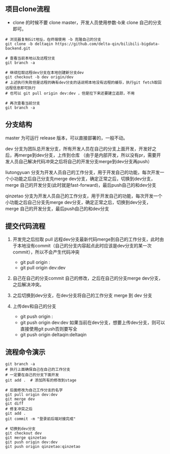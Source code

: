 
## 项目clone流程

- clone 的时候不要 clone master，开发人员使用参数-b来 clone 自己的分支即可。
```
# 浏览器复制Git地址，在终端使用 -b 克隆自己的分支
git clone -b deltaqin https://github.com/delta-qin/bilibili-bigdata-backend.git

# 查看当前本地以及远程分支
git branch -a

# 继续拉取远程dev分支在本地创建新分支dev
git checkout -b dev origin/dev
# 上述执行失败但是远程的确有dev分支的话说明本地没有远程的缓存，执行git fetch取回远程信息即可执行
# 也可以 git pull origin dev:dev ，但是拉下来还要建立追踪，不用

# 再次查看当前分支
git branch -a
```

## 分支结构
master 为可运行 release 版本，可以直接部署的，一般不动。

dev 分支为团队总开发分支，所有开发人员在自己的分支上面开发，开发好之后，再merge到dev分支，上传到仓库 （由于是内部开发，所以没有pr，需要开发人员自己解决代码冲突之后将自己的开发分支merge到dev分支再push）

liutongyuan  分支为开发人员自己的工作分支，用于开发自己的功能，每次开发一个小功能之后自己分支先merge dev分支，确定正常之后，切换到dev分支， merge 自己的开发分支(此时就是fast-forward)，最后push自己的和dev分支

qinzetao 分支为开发人员自己的工作分支，用于开发自己的功能，每次开发一个小功能之后自己分支先merge dev分支，确定正常之后，切换到dev分支， merge 自己的开发分支，最后push自己的和dev分支

## 提交代码流程
1. 开发完之后拉取 pull 远程dev分支最新代码merge到自己的工作分支，此时由于本地没有commit（自己的分支内容起点此时应该是dev分支的某一次commit），所以不会产生代码冲突
	- git pull origin <source>:<destination>
	- git pull origin dev:dev

2. 自己在自己的分支commit 自己的修改，之后在自己的分支merge dev分支，之后解决冲突。
3. 之后切换到dev分支，在dev分支将自己的工作分支 merge 到 dev 分支
4. 上传dev和自己的分支
	- git push origin <source>:<destination>
	- git push origin dev:dev 如果当前在dev分支，想要上传dev分支，则可以直接使用git push否则要写全
	- git push origin deltaqin:deltaqin

## 流程命令演示
```
git branch -a
# 执行上面确保自己在自己的工作分支
# 一定要在自己的分支下面开发
git add .  # 添加所有的修改到stage

# 后面修改为自己工作分支的名字
git pull origin dev:dev
git merge dev
git diff
# 修复冲突之后
git add .
git commit -m "登录前后端对接完成" 

# 切换到dev分支
git checkout dev
git merge qinzetao
git push origin dev:dev
git push origin qinzetao:qinzetao
```
